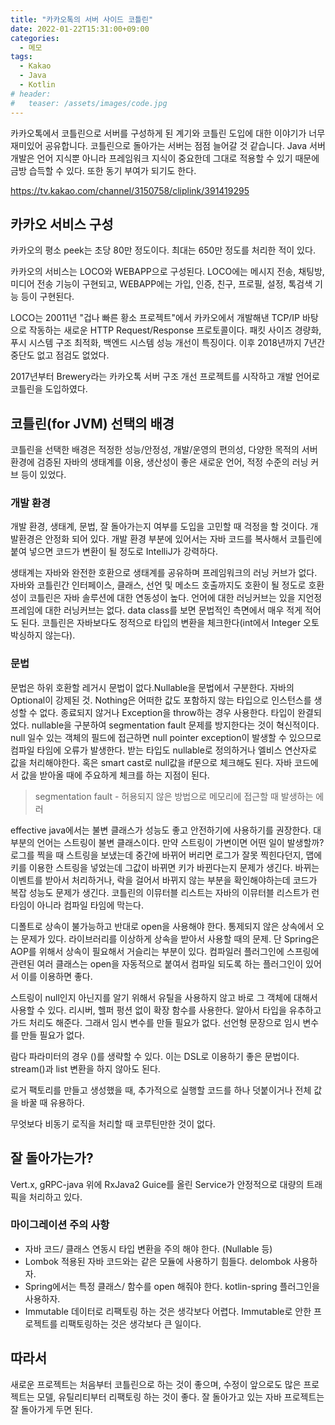```yaml
---
title: "카카오톡의 서버 사이드 코틀린"
date: 2022-01-22T15:31:00+09:00
categories:
  - 메모
tags:
  - Kakao
  - Java
  - Kotlin
# header:
#   teaser: /assets/images/code.jpg
---
```


카카오톡에서 코틀린으로 서버를 구성하게 된 계기와 코틀린 도입에 대한 이야기가 너무 재미있어 공유합니다. 코틀린으로 돌아가는 서버는 점점 늘어갈 것 같습니다. Java 서버 개발은 언어 지식뿐 아니라 프레임워크 지식이 중요한데 그대로 적용할 수 있기 때문에 금방 습득할 수 있다. 또한 동기 부여가 되기도 한다. 

https://tv.kakao.com/channel/3150758/cliplink/391419295

## 카카오 서비스 구성

카카오의 평소 peek는 초당 80만 정도이다. 최대는 650만 정도를 처리한 적이 있다.

카카오의 서비스는 LOCO와 WEBAPP으로 구성된다. LOCO에는 메시지 전송, 채팅방, 미디어 전송 기능이 구현되고, WEBAPP에는 가입, 인증, 친구, 프로필, 설정, 톡검색 기능 등이 구현된다.

LOCO는 20011년 "겁나 빠른 황소 프로젝트"에서 카카오에서 개발해낸 TCP/IP 바탕으로 작동하는 새로운 HTTP Request/Response 프로토콜이다. 패킷 사이즈 경량화, 푸시 시스템 구조 최적화, 백엔드 시스템 성능 개선이 특징이다. 이후 2018년까지 7년간 중단도 없고 점검도 없었다.

2017년부터 Brewery라는 카카오톡 서버 구조 개선 프로젝트를 시작하고 개발 언어로 코틀린을 도입하였다.

## 코틀린(for JVM) 선택의 배경

코틀린을 선택한 배경은 적정한 성능/안정성, 개발/운영의 편의성, 다양한 목적의 서버 환경에 검증된 자바의 생태계를 이용, 생산성이 좋은 새로운 언어, 적정 수준의 러닝 커브 등이 있었다. 

### 개발 환경

개발 환경, 생태계, 문법, 잘 돌아가는지 여부를 도입을 고민할 때 걱정을 할 것이다. 개발환경은 안정화 되어 있다. 개발 환경 부분에 있어서는 자바 코드를 복사해서 코틀린에 붙여 넣으면 코드가 변환이 될 정도로 IntelliJ가 강력하다. 

생태계는 자바와 완전한 호환으로 생태계를 공유하며 프레임워크의 러닝 커브가 없다. 자바와 코틀린간 인터페이스, 클래스, 선언 및 메소드 호출까지도 호환이 될 정도로 호환성이 코틀린은 자바 솔루션에 대한 연동성이 높다. 언어에 대한 러닝커브는 있을 지언정 프레임에 대한 러닝커브는 없다. data class를 보면 문법적인 측면에서 매우 적게 적어도 된다. 코틀린은 자바보다도 정적으로 타입의 변환을 체크한다(int에서 Integer 오토 박싱하지 않는다).

### 문법
문법은 하위 호환할 레거시 문법이 없다.Nullable을 문법에서 구분한다. 자바의 Optional이 강제된 것. Nothing은 어떠한 값도 포함하지 않는 타입으로 인스턴스를 생성할 수 없다. 종료되지 않거나 Exception을 throw하는 경우 사용한다. 타입이 완결되었다. nullable을 구분하여 segmentation fault 문제를 방지한다는 것이 혁신적이다. null 일수 있는 객체의 필드에 접근하면 null pointer exception이 발생할 수 있으므로 컴파일 타임에 오류가 발생한다. 받는 타입도 nullable로 정의하거나 엘비스 연산자로 값을 처리해야한다. 혹은 smart cast로 null값을 if문으로 체크해도 된다. 자바 코드에서 값을 받아올 때에 주요하게 체크를 하는 지점이 된다. 

> segmentation fault - 허용되지 않은 방법으로 메모리에 접근할 때 발생하는 에러

effective java에서는 불변 클래스가 성능도 좋고 안전하기에 사용하기를 권장한다. 대부분의 언어는 스트링이 불변 클래스이다. 만약 스트링이 가변이면 어떤 일이 발생할까? 로그를 찍을 때 스트링을 보냈는데 중간에 바뀌어 버리면 로그가 잘못 찍힌다던지, 맵에 키를 이용한 스트링을 넣었는데 그값이 바뀌면 키가 바뀐다는지 문제가 생긴다. 바뀌는 이벤트를 받아서 처리하거나, 락을 걸어서 바뀌지 않는 부분을 확인해야하는데 코드가 복잡 성능도 문제가 생긴다. 코틀린의 이뮤터블 리스트는 자바의 이뮤터블 리스트가 런타임이 아니라 컴파일 타임에 막는다. 

디폴트로 상속이 불가능하고 반대로 open을 사용해야 한다. 통제되지 않은 상속에서 오는 문제가 있다. 라이브러리를 이상하게 상속을 받아서 사용할 때의 문제. 단 Spring은 AOP를 위해서 상속이 필요해서 거슬리는 부분이 있다. 컴파일러 플러그인에 스프링에 관련된 여러 클래스는 open을 자동적으로 붙여서 컴파일 되도록 하는 플러그인이 있어서 이를 이용하면 좋다. 

스트링이 null인지 아닌지를 알기 위해서 유틸을 사용하지 않고 바로 그 객체에 대해서 사용할 수 있다. 리시버, 헬퍼 펑션 없이 확장 함수를 사용한다. 알아서 타입을 유추하고 가드 처리도 해준다. 그래서 임시 변수를 만들 필요가 없다. 선언형 문장으로 임시 변수를 만들 필요가 없다. 

람다 파라미터의 경우 ()를 생략할 수 있다. 이는 DSL로 이용하기 좋은 문법이다. stream()과 list 변환을 하지 않아도 된다. 

로거 팩토리를 만들고 생성했을 때, 추가적으로 실행할 코드를 하나 덧붙이거나 전체 값을 바꿀 때 유용하다. 

무엇보다 비동기 로직을 처리할 때 코루틴만한 것이 없다. 

## 잘 돌아가는가?

Vert.x, gRPC-java 위에 RxJava2 Guice를 올린 Service가 안정적으로 대량의 트래픽을 처리하고 있다. 

### 마이그레이션 주의 사항
* 자바 코드/ 클래스 연동시 타입 변환을 주의 해야 한다. (Nullable 등)
* Lombok 적용된 자바 코드와는 같은 모듈에 사용하기 힘들다. delombok 사용하자.
* Spring에서는 특정 클래스/ 함수를 open 해줘야 한다. kotlin-spring 플러그인을 사용하자.
* Immutable 데이터로 리팩토링 하는 것은 생각보다 어렵다. Immutable로 안한 프로젝트를 리팩토링하는 것은 생각보다 큰 일이다. 

## 따라서
새로운 프로젝트는 처음부터 코틀린으로 하는 것이 좋으며, 수정이 앞으로도 많은 프로젝트는 모델, 유틸리티부터 리팩토링 하는 것이 좋다. 잘 돌아가고 있는 자바 프로젝트는 잘 돌아가게 두면 된다. 